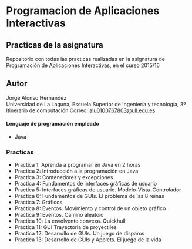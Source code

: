 # Programacion de Aplicaciones Interactivas

## Practicas de la asignatura

Repositorio con todas las practicas realizadas en la asignatura de Programación de Aplicaciones Interactivas, en el curso 2015/16

## Autor
Jorge Alonso Hernández  
Universidad de La Laguna, Escuela Superior de Ingeniería y tecnología, 3º Itinerario de computación
Correo: alu0100767803@ull.edu.es

#### Lenguaje de programación empleado
- Java

### Practicas

- Practica 1: Aprenda a programar en Java en 2 horas
- Practica 2: Introducción a la programación en Java
- Practica 3: Contenedores y excepciones
- Practica 4: Fundamentos de interfaces gráficas de usuario
- Practica 5: Interfaces gráficas de usuario. Modelo-Vista-Controlador
- Practica 6: Fundamentos de GUIs. El problema de las 8 reinas
- Practica 7: Gráficos
- Practica 8: Eventos. Movimiento y control de un objeto gráfico
- Practica 9: Eventos. Camino aleatoio
- Practica 10: La envolvente convexa. Quickhull
- Practica 11: GUI Trayectoria de proyectiles
- Practica 12: Desarrollo de GUIs. Un juego de disparos
- Practica 13: Desarrollo de GUIs y Applets. El juego de la vida
